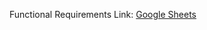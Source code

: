 Functional Requirements Link: <a href="https://docs.google.com/spreadsheets/d/1YIC8DKZG3xq1yCJDEISFZmCi2OCW1FMIRIVLvB_P4Qw/edit?usp=sharing">Google Sheets</a>